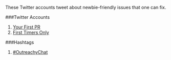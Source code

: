 These Twitter accounts tweet about newbie-friendly issues that one can fix.

###Twitter Accounts

1. [Your First PR](https://twitter.com/yourfirstpr)
2. [First Timers Only](https://twitter.com/first_tmrs_only)

###Hashtags
1. [#OutreachyChat](https://twitter.com/hashtag/OutreachyChat?s=09)
